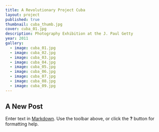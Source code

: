 ```yaml
---
title: A Revolutionary Project Cuba
layout: project
published: true
thumbnail: cuba_thumb.jpg
cover: cuba_01.jpg
description: Photography Exhibition at the J. Paul Getty
year: 2011
gallery: 
  - image: cuba_01.jpg
  - image: cuba_02.jpg
  - image: cuba_03.jpg
  - image: cuba_04.jpg
  - image: cuba_05.jpg
  - image: cuba_06.jpg
  - image: cuba_07.jpg
  - image: cuba_08.jpg
  - image: cuba_09.jpg
---
```



## A New Post

Enter text in [Markdown](http://daringfireball.net/projects/markdown/). Use the toolbar above, or click the **?** button for formatting help.
